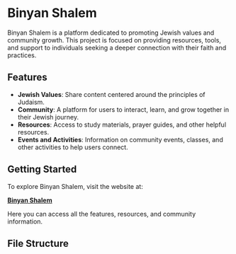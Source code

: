 # Binyan Shalem

Binyan Shalem is a platform dedicated to promoting Jewish values and community growth. This project is focused on providing resources, tools, and support to individuals seeking a deeper connection with their faith and practices.

## Features
- **Jewish Values**: Share content centered around the principles of Judaism.
- **Community**: A platform for users to interact, learn, and grow together in their Jewish journey.
- **Resources**: Access to study materials, prayer guides, and other helpful resources.
- **Events and Activities**: Information on community events, classes, and other activities to help users connect.

## Getting Started

To explore Binyan Shalem, visit the website at:

[**Binyan Shalem**](https://www.binyan-shalem.com)

Here you can access all the features, resources, and community information.

## File Structure

